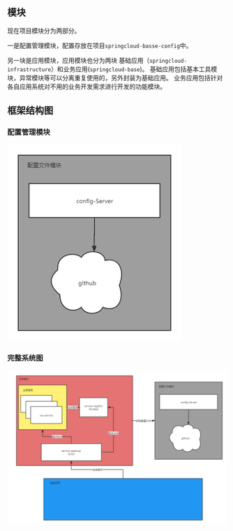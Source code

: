 ## 模块
  现在项目模块分为两部分。

  一是配置管理模块，配置存放在项目`springcloud-basse-config`中。

  另一块是应用模块，应用模块也分为两块 基础应用（`springcloud-infrastructure`）和业务应用(`springcloud-base`)。
  基础应用包括基本工具模块，异常模块等可以分离重复使用的，另外封装为基础应用。
  业务应用包括针对各自应用系统对不用的业务开发需求进行开发的功能模块。 
## 框架结构图
  ### 配置管理模块
  ![配置文件模块](./img/config.png)
  ### 完整系统图
  ![系统整体结构](./img/framework.png)